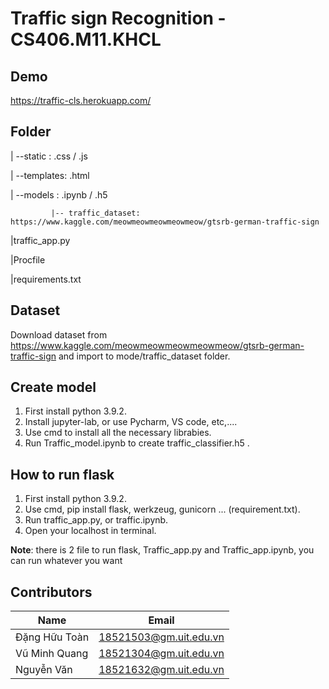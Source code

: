 # Traffic sign Recognition - CS406.M11.KHCL

## Demo 

https://traffic-cls.herokuapp.com/


## Folder

| --static   : .css / .js

| --templates: .html

| --models   : .ipynb / .h5

             |-- traffic_dataset: https://www.kaggle.com/meowmeowmeowmeowmeow/gtsrb-german-traffic-sign

|traffic_app.py

|Procfile

|requirements.txt
## Dataset

Download dataset from https://www.kaggle.com/meowmeowmeowmeowmeow/gtsrb-german-traffic-sign
and import to mode/traffic_dataset folder.


## Create model

1. First install python 3.9.2.
2. Install jupyter-lab, or use Pycharm, VS code, etc,....
3. Use cmd to install all the necessary librabies.
4. Run Traffic_model.ipynb to create traffic_classifier.h5 .


## How to run flask

1. First install python 3.9.2.
2. Use cmd, pip install flask, werkzeug, gunicorn ... (requirement.txt).
3. Run traffic_app.py, or traffic.ipynb.
4. Open your localhost in terminal.

**Note**: there is 2 file to run flask, Traffic_app.py and Traffic_app.ipynb, you can run whatever you want

## Contributors

| Name                | Email                  |
| ------------------- | ---------------------- |
| Đặng Hữu Toàn       | 18521503@gm.uit.edu.vn |
| Vũ Minh Quang       | 18521304@gm.uit.edu.vn |
| Nguyễn Văn          | 18521632@gm.uit.edu.vn |
